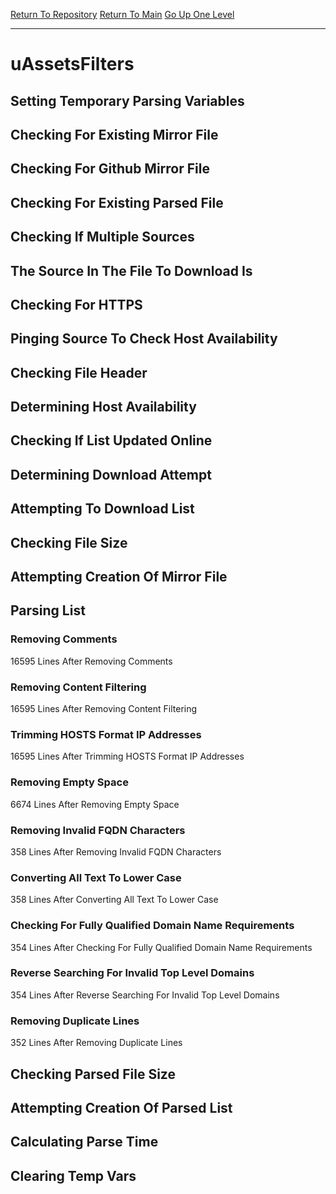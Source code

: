 [Return To Repository](https://github.com/deathbybandaid/piholeparser/)
[Return To Main](https://github.com/deathbybandaid/piholeparser/blob/master/RecentRunLogs/Mainlog.md)
[Go Up One Level](https://github.com/deathbybandaid/piholeparser/blob/master/RecentRunLogs/TopLevelScripts/30-Processing-External-Blacklists.md)
____________________________________
# uAssetsFilters
## Setting Temporary Parsing Variables
## Checking For Existing Mirror File
## Checking For Github Mirror File
## Checking For Existing Parsed File
## Checking If Multiple Sources
## The Source In The File To Download Is
## Checking For HTTPS
## Pinging Source To Check Host Availability
## Checking File Header
## Determining Host Availability
## Checking If List Updated Online
## Determining Download Attempt
## Attempting To Download List
## Checking File Size
## Attempting Creation Of Mirror File
## Parsing List
### Removing Comments
16595 Lines After Removing Comments
### Removing Content Filtering
16595 Lines After Removing Content Filtering
### Trimming HOSTS Format IP Addresses
16595 Lines After Trimming HOSTS Format IP Addresses
### Removing Empty Space
6674 Lines After Removing Empty Space
### Removing Invalid FQDN Characters
358 Lines After Removing Invalid FQDN Characters
### Converting All Text To Lower Case
358 Lines After Converting All Text To Lower Case
### Checking For Fully Qualified Domain Name Requirements
354 Lines After Checking For Fully Qualified Domain Name Requirements
### Reverse Searching For Invalid Top Level Domains
354 Lines After Reverse Searching For Invalid Top Level Domains
### Removing Duplicate Lines
352 Lines After Removing Duplicate Lines
## Checking Parsed File Size
## Attempting Creation Of Parsed List
## Calculating Parse Time
## Clearing Temp Vars
